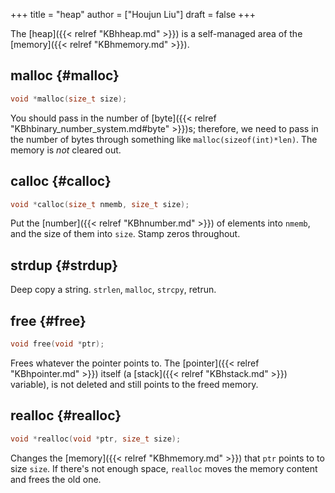 +++
title = "heap"
author = ["Houjun Liu"]
draft = false
+++

The [heap]({{< relref "KBhheap.md" >}}) is a self-managed area of the [memory]({{< relref "KBhmemory.md" >}}).


## malloc {#malloc}

```C
void *malloc(size_t size);
```

You should pass in the number of [byte]({{< relref "KBhbinary_number_system.md#byte" >}})s; therefore, we need to pass in the number of bytes through something like `malloc(sizeof(int)*len)`. The memory is _not_ cleared out.


## calloc {#calloc}

```C
void *calloc(size_t nmemb, size_t size);
```

Put the [number]({{< relref "KBhnumber.md" >}}) of elements into `nmemb`, and the size of them into `size`. Stamp zeros throughout.


## strdup {#strdup}

Deep copy a string. `strlen`, `malloc`, `strcpy`, retrun.


## free {#free}

```C
void free(void *ptr);
```

Frees whatever the pointer points to. The [pointer]({{< relref "KBhpointer.md" >}}) itself (a [stack]({{< relref "KBhstack.md" >}}) variable), is not deleted and still points to the freed memory.


## realloc {#realloc}

```C
void *realloc(void *ptr, size_t size);
```

Changes the [memory]({{< relref "KBhmemory.md" >}}) that `ptr` points to to size `size`. If there's not enough space, `realloc` moves the memory content and frees the old one.
